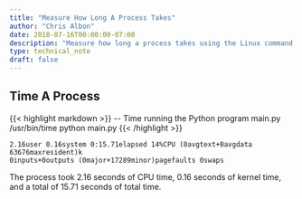 ```yaml
---
title: "Measure How Long A Process Takes"
author: "Chris Albon"
date: 2018-07-16T00:00:00-07:00
description: "Measure how long a process takes using the Linux command line."
type: technical_note
draft: false
---
```


## Time A Process

{{< highlight markdown >}}
-- Time running the Python program main.py
/usr/bin/time python main.py
{{< /highlight >}}
```
2.16user 0.16system 0:15.71elapsed 14%CPU (0avgtext+0avgdata 63676maxresident)k
0inputs+0outputs (0major+17289minor)pagefaults 0swaps
```

The process took 2.16 seconds of CPU time, 0.16 seconds of kernel time, and a total of 15.71 seconds of total time.